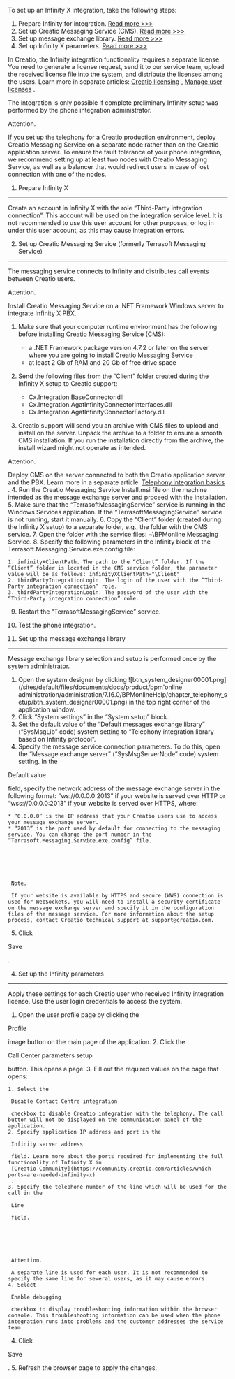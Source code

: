 


 To set up an Infinity X integration, take the following steps:
 


1. Prepare Infinity for integration.
 [Read more >>>](#title-1581-1)
2. Set up Creatio Messaging Service (CMS).
 [Read more >>>](#title-1581-2)
3. Set up message exchange library.
 [Read more >>>](#title-1581-3)
4. Set up Infinity X parameters.
 [Read more >>>](#title-1581-4)



 In Creatio, the Infinity integration functionality requires a separate license. You need to generate a license request, send it to our service team, upload the received license file into the system, and distribute the licenses among the users. Learn more in separate articles:
 [Creatio licensing](https://academy.creatio.com/documents?id=1264) 
 ,
 [Manage user licenses](https://academy.creatio.com/documents?id=1472) 
 .
 



 The integration is only possible if complete preliminary Infinity setup was performed by the phone integration administrator.
 





 Attention.
 
 If you set up the telephony for a Creatio production environment, deploy Creatio Messaging Service on a separate node rather than on the Creatio application server. To ensure the fault tolerance of your phone integration, we recommend setting up at least two nodes with Creatio Messaging Service, as well as a balancer that would redirect users in case of lost connection with one of the nodes.
 




 1. Prepare Infinity X
-----------------------



 Create an account in Infinity X with the role “Third-Party integration connection”. This account will be used on the integration service level. It is not recommended to use this user account for other purposes, or log in under this user account, as this may cause integration errors.
 



 2. Set up Creatio Messaging Service (formerly Terrasoft Messaging Service)
----------------------------------------------------------------------------



 The messaging service connects to Infinity and distributes call events between Creatio users.
 





 Attention.
 
 Install Creatio Messaging Service on a .NET Framework Windows server to integrate Infinity X PBX.
 



1. Make sure that your computer runtime environment has the following before installing Creatio Messaging Service (CMS):
 


	* a .NET Framework package version 4.7.2 or later on the server where you are going to install Creatio Messaging Service
	* at least 2 Gb of RAM and 20 Gb of free drive space
2. Send the following files from the “Client” folder created during the Infinity X setup to Creatio support:
	* Cx.Integration.BaseConnector.dll
	* Cx.Integration.AgatInfinityConnectorInterfaces.dll
	* Cx.Integration.AgatInfinityConnectorFactory.dll
3. Creatio support will send you an archive with CMS files to upload and install on the server. Unpack the archive to a folder to ensure a smooth CMS installation. If you run the installation directly from the archive, the install wizard might not operate as intended.
 





 Attention.
 
 Deploy CMS on the server connected to both the Creatio application server and the PBX. Learn more in a separate article:
 [Telephony integration basics](https://academy.creatio.com/documents?id=15751) 
 .
4. Run the Creatio Messaging Service Install.msi file on the machine intended as the message exchange server and proceed with the installation.
5. Make sure that the “TerrasoftMessagingService” service is running in the Windows Services application. If the “TerrasoftMessagingService” service is not running, start it manually.
6. Copy the “Client” folder (created during the Infinity X setup) to a separate folder, e.g., the folder with the CMS service.
7. Open the folder with the service files: ~\BPMonline Messaging Service.
8. Specify the following parameters in the Infinity block of the Terrasoft.Messaging.Service.exe.config file:
 


	1. infinityXClientPath. The path to the “Client” folder. If the “Client” folder is located in the CMS service folder, the parameter value will be as follows: infinityXClientPath="\Client"
	2. thirdPartyIntegrationLogin. The login of the user with the “Third-Party integration connection” role.
	3. thirdPartyIntegrationLogin. The password of the user with the “Third-Party integration connection” role.
9. Restart the “TerrasoftMessagingService” service.
10. Test the phone integration.



 3. Set up the message exchange library
----------------------------------------



 Message exchange library selection and setup is performed once by the system administrator.
 


1. Open the system designer by clicking
 ![btn_system_designer00001.png](/sites/default/files/documents/docs/product/bpm'online administration/administration/7.16.0/BPMonlineHelp/chapter_telephony_setup/btn_system_designer00001.png)
 in the top right corner of the application window.
2. Click “System settings” in the “System setup” block.
3. Set the default value of the “Default messages exchange library” (“SysMsgLib” code) system setting to “Telephony integration library based on Infinity protocol”.
4. Specify the message service connection parameters. To do this, open the “Message exchange server” (“SysMsgServerNode” code) system setting. In the
 
 Default value
 
 field, specify the network address of the message exchange server in the following format: “ws://0.0.0.0:2013” if your website is served over HTTP or “wss://0.0.0.0:2013” if your website is served over HTTPS, where:
 


	* “0.0.0.0” is the IP address that your Creatio users use to access your message exchange server.
	* “2013” is the port used by default for connecting to the messaging service. You can change the port number in the “Terrasoft.Messaging.Service.exe.config” file.
	 
	
	
	
	
	
	 Note.
	 
	 If your website is available by HTTPS and secure (WWS) connection is used for WebSockets, you will need to install a security certificate on the message exchange server and specify it in the configuration files of the message service. For more information about the setup process, contact Creatio technical support at support@creatio.com.
5. Click
 
 Save
 
 .



 4. Set up the Infinity parameters
-----------------------------------



 Apply these settings for each Creatio user who received Infinity integration license. Use the user login credentials to access the system.
 


1. Open the user profile page by clicking the
 
 Profile
 
 image button on the main page of the application.
2. Click the
 
 Call Center parameters setup
 
 button. This opens a page.
3. Fill out the required values on the page that opens:
 


	1. Select the
	 
	 Disable Contact Centre integration
	 
	 checkbox to disable Creatio integration with the telephony. The call button will not be displayed on the communication panel of the application.
	2. Specify application IP address and port in the
	 
	 Infinity server address
	 
	 field. Learn more about the ports required for implementing the full functionality of Infinity X in
	 [Creatio Community](https://community.creatio.com/articles/which-ports-are-needed-infinity-x) 
	 .
	3. Specify the telephone number of the line which will be used for the call in the
	 
	 Line
	 
	 field.
	 
	
	
	
	
	
	 Attention.
	 
	 A separate line is used for each user. It is not recommended to specify the same line for several users, as it may cause errors.
	4. Select
	 
	 Enable debugging
	 
	 checkbox to display troubleshooting information within the browser console. This troubleshooting information can be used when the phone integration runs into problems and the customer addresses the service team.
4. Click
 
 Save
 
 .
5. Refresh the browser page to apply the changes.




